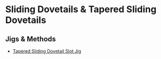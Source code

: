 # Sliding Dovetails & Tapered Sliding Dovetails


## Jigs & Methods

* [Tapered Sliding Dovetail Slot Jig](https://atelierdubricoleur.wordpress.com/2012/11/06/tapered-sliding-dovetail-slot-jig-gabarit-pour-rainures-a-queue-daronde-coulissante-fuselee/)

